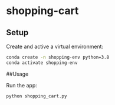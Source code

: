 # shopping-cart


## Setup

Create and active a virtual environment:

```sh
conda create -n shopping-env python=3.8
conda activate shopping-env
```

##Usage

Run the app:

```sh
python shopping_cart.py
```